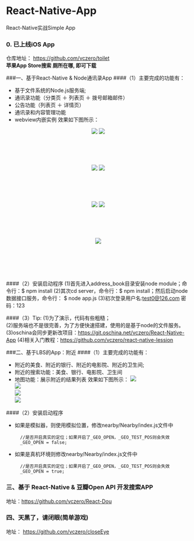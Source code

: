 # React-Native-App

React-Native实战Simple App           

### 0. 已上线iOS App       
仓库地址： https://github.com/vczero/toilet          
**苹果App Store搜索 厕所在哪, 即可下载**          

###一、基于React-Native & Node通讯录App
####（1）主要完成的功能有：

+ 基于文件系统的Node.js服务端;
+ 通讯录功能（分类页 ＋ 列表页 ＋ 拨号邮箱邮件）
+ 公告功能（列表页 ＋ 详情页）
+ 通讯录和内容管理功能
+ webview内嵌实例
效果如下图所示：

<div style="text-align:center; min-height:100px;width:100%;">
    <img src="pic/address_book/通讯录.png">
    <img src="pic/address_book/联系人列表.png">
</div>

<div style="text-align:center; min-height:100px;width:100%;">
    <img src="pic/address_book/公告.png">
    <img src="pic/address_book/公告详情.png">
</div>

<div style="text-align:center; min-height:100px;width:100%;">
    <img src="pic/address_book/管理页.png">
    <img src="pic/address_book/添加用户.png">
</div>

<div style="text-align:center; min-height:100px;width:100%;">
    <img src="pic/address_book/webview.png">
</div>

####（2）安装启动程序
    (1)首先进入address_book目录安装node module；命令行：$ npm install 
    (2)其次cd server，命令行：$ npm install；然后启动node数据接口服务，命令行： $ node app.js
    (3)初次登录用户名:test0@126.com    密码：123


####（3）Tip:
    (1)为了演示，代码有些粗糙；     
    (2)服务端也不是很完善，为了方便快速搭建，使用的是基于node的文件服务。
    (3)oschina会同步更新改项目：https://git.oschina.net/vczero/React-Native-App
    (4)相关入门教程：https://github.com/vczero/react-native-lession       



###二、基于LBS的App：附近
####（1）主要完成的功能有：

+ 附近的美食、附近的银行、附近的电影院、附近的卫生间;
+ 附近的搜索功能：美食、银行、电影院、卫生间
+ 地图功能：展示附近的结果列表
效果如下图所示：
![](pic/nearby/1.png)       
![](pic/nearby/2.png)       
![](pic/nearby/3.png)       
![](pic/nearby/4.png)       

####（2）安装启动程序

+ 如果是模拟器，则使用模拟位置，修改nearby/Nearby/index.js文件中         
        
        //是否开启真实的定位；如果开启了_GEO_OPEN，_GEO_TEST_POS则会失效
        _GEO_OPEN = false;

+ 如果是真机环境则修改nearby/Nearby/index.js文件中        

        //是否开启真实的定位；如果开启了_GEO_OPEN，_GEO_TEST_POS则会失效
        _GEO_OPEN = true;
    
           
### 三、基于 React-Native & 豆瓣Open API 开发搜索APP        
地址：https://github.com/vczero/React-Dou           


### 四、天黑了，请闭眼(简单游戏)        
地址： https://github.com/vczero/closeEye             









